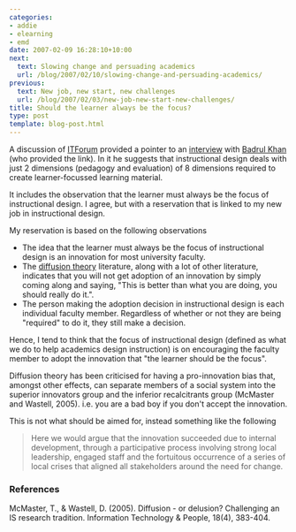 ```yaml
---
categories:
- addie
- elearning
- emd
date: 2007-02-09 16:28:10+10:00
next:
  text: Slowing change and persuading academics
  url: /blog/2007/02/10/slowing-change-and-persuading-academics/
previous:
  text: New job, new start, new challenges
  url: /blog/2007/02/03/new-job-new-start-new-challenges/
title: Should the learner always be the focus?
type: post
template: blog-post.html
---
```

A discussion of [ITForum](http://it.coe.uga.edu/itforum/) provided a pointer to an [interview](http://www.digitallearning.in/interview-details.asp?interviewid=137) with [Badrul Khan](http://badrulkhan.com/khan/) (who provided the link). In it he suggests that instructional design deals with just 2 dimensions (pedagogy and evaluation) of 8 dimensions required to create learner-focussed learning material.

It includes the observation that the learner must always be the focus of instructional design. I agree, but with a reservation that is linked to my new job in instructional design.

My reservation is based on the following observations

- The idea that the learner must always be the focus of instructional design is an innovation for most university faculty.
- The [diffusion theory](http://en.wikipedia.org/wiki/Diffusion_of_innovations) literature, along with a lot of other literature, indicates that you will not get adoption of an innovation by simply coming along and saying, "This is better than what you are doing, you should really do it.".
- The person making the adoption decision in instructional design is each individual faculty member. Regardless of whether or not they are being "required" to do it, they still make a decision.

Hence, I tend to think that the focus of instructional design (defined as what we do to help academics design instruction) is on encouraging the faculty member to adopt the innovation that "the learner should be the focus".

Diffusion theory has been criticised for having a pro-innovation bias that, amongst other effects, can separate members of a social system into the superior innovators group and the inferior recalcitrants group (McMaster and Wastell, 2005). i.e. you are a bad boy if you don't accept the innovation.

This is not what should be aimed for, instead something like the following

> Here we would argue that the innovation succeeded due to internal development, through a participative process involving strong local leadership, engaged staff and the fortuitous occurrence of a series of local crises that aligned all stakeholders around the need for change.

### References

McMaster, T., & Wastell, D. (2005). Diffusion - or delusion? Challenging an IS research tradition. Information Technology & People, 18(4), 383-404.